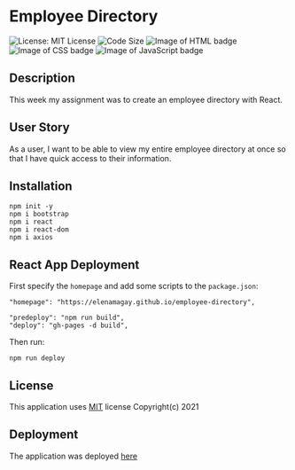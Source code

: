 # Employee Directory

![License: MIT License](https://img.shields.io/badge/License-MIT-blue.svg)
![Code Size](https://img.shields.io/github/languages/code-size/elenamagay/employee-directory)
![Image of HTML badge](https://img.shields.io/badge/HTML-23.4%25-orange) 
![Image of CSS badge](https://img.shields.io/badge/CSS-2.0%25-purple)
![Image of JavaScript badge](https://img.shields.io/badge/JavaScript-74.6%25-yellow)

## Description

This week my assignment was to create an employee directory with React.

## User Story
As a user, I want to be able to view my entire employee directory at once so that I have quick access to their information.

## Installation

```
npm init -y
npm i bootstrap
npm i react
npm i react-dom
npm i axios

```
## React App Deployment

First specify the `homepage` and add some scripts to the `package.json`:
```
"homepage": "https://elenamagay.github.io/employee-directory",
```
```
"predeploy": "npm run build",
"deploy": "gh-pages -d build",
```
Then run:
```
npm run deploy
```


## License
This application uses [MIT](https://opensource.org/licenses/MIT) license Copyright(c) 2021

## Deployment

The application was deployed [here](https://elenamagay.github.io/employee-directory/)
